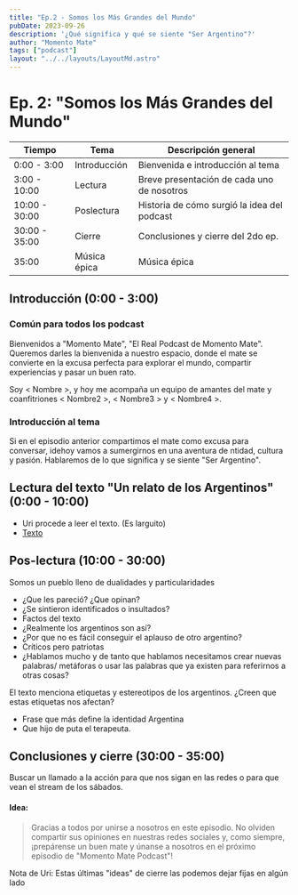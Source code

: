 ```yaml
---
title: "Ep.2 - Somos los Más Grandes del Mundo"
pubDate: 2023-09-26
description: '¿Qué significa y qué se siente "Ser Argentino"?'
author: "Momento Mate"
tags: ["podcast"]
layout: "../../layouts/LayoutMd.astro"
---
```


# Ep. 2: "Somos los Más Grandes del Mundo"

| Tiempo        | Tema         | Descripción general                         |
| ------------- | ------------ | ------------------------------------------- |
| 0:00 - 3:00   | Introducción | Bienvenida e introducción al tema           |
| 3:00 - 10:00  | Lectura      | Breve presentación de cada uno de nosotros  |
| 10:00 - 30:00 | Poslectura   | Historia de cómo surgió la idea del podcast |
| 30:00 - 35:00 | Cierre       | Conclusiones y cierre del 2do ep.           |
| 35:00         | Música épica | Música épica                                |

## Introducción (0:00 - 3:00)

### Común para todos los podcast

Bienvenidos a "Momento Mate", "El Real Podcast de Momento Mate". Queremos darles la bienvenida a nuestro espacio, donde el mate se convierte en la excusa perfecta para explorar el mundo, compartir experiencias y pasar un buen rato.

Soy < Nombre >, y hoy me acompaña un equipo de amantes del mate y coanfitriones < Nombre2 >, < Nombre3 > y < Nombre4 >.

### Introducción al tema

Si en el episodio anterior compartimos el mate como excusa para conversar, idehoy vamos a sumergirnos en una aventura de ntidad, cultura y pasión. Hablaremos de lo que significa y se siente "Ser Argentino".

## Lectura del texto "Un relato de los Argentinos" (0:00 - 10:00)

- Uri procede a leer el texto. (Es larguito)
- [Texto](../resources/somos-lo-mejor-del-mundo)

## Pos-lectura (10:00 - 30:00)

Somos un pueblo lleno de dualidades y particularidades

- ¿Que les pareció? ¿Que opinan?
- ¿Se sintieron identificados o insultados?
- Factos del texto
- ¿Realmente los argentinos son así?
- ¿Por que no es fácil conseguir el aplauso de otro argentino?
- Críticos pero patriotas
- ¿Hablamos mucho y de tanto que hablamos necesitamos crear nuevas palabras/ metáforas o usar las palabras que ya existen para referirnos a otras cosas?

El texto menciona etiquetas y estereotipos de los argentinos. ¿Creen que estas etiquetas nos afectan?

- Frase que más define la identidad Argentina
- Que hijo de puta el terapeuta.

## Conclusiones y cierre (30:00 - 35:00)

Buscar un llamado a la acción para que nos sigan en las redes o para que vean el stream de los sábados.

#### Idea:

> Gracias a todos por unirse a nosotros en este episodio. No olviden compartir sus opiniones en nuestras redes sociales y, como siempre, ¡prepárense un buen mate y únanse a nosotros en el próximo episodio de "Momento Mate Podcast"!

Nota de Uri: Estas últimas "ideas" de cierre las podemos dejar fijas en algún lado
